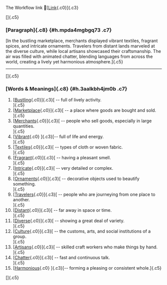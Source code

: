 The Workflow link
👏[[Link](https://www.google.com/url?q=http://www.google.com&sa=D&source=editors&ust=1759792700276366&usg=AOvVaw1OVkB6sGVMJtTvTX1lygdS){.c0}]{.c3}

[]{.c5}

### [Paragraph]{.c8} {#h.mpda4mgbgq73 .c7}

[In the bustling marketplace, merchants displayed vibrant textiles,
fragrant spices, and intricate ornaments. Travelers from distant lands
marveled at the diverse culture, while local artisans showcased their
craftsmanship. The air was filled with animated chatter, blending
languages from across the world, creating a lively yet harmonious
atmosphere.]{.c5}

------------------------------------------------------------------------

[]{.c5}

### [Words & Meanings]{.c8} {#h.3aalkbh4jm0b .c7}

1.  [[Bustling](https://www.google.com/url?q=http://www.google.com&sa=D&source=editors&ust=1759792700277017&usg=AOvVaw0Kcc6KIM0qC0hMjRua_LP_){.c0}]{.c3}[ --
    full of lively activity.\
    ]{.c5}
2.  [[Marketplace](https://www.google.com/url?q=http://www.google.com&sa=D&source=editors&ust=1759792700277142&usg=AOvVaw2H2vik195i2pF2BD6YUisR){.c0}]{.c3}[ --
    a place where goods are bought and sold.\
    ]{.c5}
3.  [[Merchants](https://www.google.com/url?q=http://www.google.com&sa=D&source=editors&ust=1759792700277302&usg=AOvVaw2oLkeLfM9LiT_JI0VrZQNX){.c0}]{.c3}[ --
    people who sell goods, especially in large quantities.\
    ]{.c5}
4.  [[Vibrant](https://www.google.com/url?q=http://www.google.com&sa=D&source=editors&ust=1759792700277440&usg=AOvVaw3uQe4xUI1QMhy8Yijq-Teu){.c0}
    ]{.c3}[-- full of life and energy.\
    ]{.c5}
5.  [[Textiles](https://www.google.com/url?q=http://www.google.com&sa=D&source=editors&ust=1759792700277553&usg=AOvVaw19BS3fzgm83QnS__1MYuxC){.c0}]{.c3}[ --
    types of cloth or woven fabric.\
    ]{.c5}
6.  [[Fragrant](https://www.google.com/url?q=http://www.google.com&sa=D&source=editors&ust=1759792700277674&usg=AOvVaw1_-WR4G0mrJLQ3QAAZdhaq){.c0}]{.c3}[ --
    having a pleasant smell.\
    ]{.c5}
7.  [[Intricate](https://www.google.com/url?q=http://www.google.com&sa=D&source=editors&ust=1759792700277791&usg=AOvVaw2V3Wr9ggKY0Olz2i0O0ihs){.c0}]{.c3}[ --
    very detailed or complex.\
    ]{.c5}
8.  [[Ornaments](https://www.google.com/url?q=http://www.google.com&sa=D&source=editors&ust=1759792700277900&usg=AOvVaw1PnSJBQW9me0dFjdcpJ49M){.c0}]{.c3}[ --
    decorative objects used to beautify something.\
    ]{.c5}
9.  [[Travelers](https://www.google.com/url?q=http://www.google.com&sa=D&source=editors&ust=1759792700278031&usg=AOvVaw0dzqFeYs25vuSqbR5N6Wv-){.c0}]{.c3}[ --
    people who are journeying from one place to another.\
    ]{.c5}
10. [[Distant](https://www.google.com/url?q=http://www.google.com&sa=D&source=editors&ust=1759792700278161&usg=AOvVaw25V3zNBE6uPz6UyhThN6dE){.c0}]{.c3}[ --
    far away in space or time.\
    ]{.c5}
11. [[Diverse](https://www.google.com/url?q=http://www.google.com&sa=D&source=editors&ust=1759792700278267&usg=AOvVaw3cf_1IriYoDv09YoT_qjpp){.c0}]{.c3}[ --
    showing a great deal of variety.\
    ]{.c5}
12. [[Culture](https://www.google.com/url?q=http://www.google.com&sa=D&source=editors&ust=1759792700278378&usg=AOvVaw0tMSZ4CL0E18o0CEc5HqQu){.c0}]{.c3}[ --
    the customs, arts, and social institutions of a group.\
    ]{.c5}
13. [[Artisans](https://www.google.com/url?q=http://www.google.com&sa=D&source=editors&ust=1759792700278506&usg=AOvVaw1_htEcnkzTf3EGF0Mh8zeu){.c0}]{.c3}[ --
    skilled craft workers who make things by hand.\
    ]{.c5}
14. [[Chatter](https://www.google.com/url?q=http://www.google.com&sa=D&source=editors&ust=1759792700278641&usg=AOvVaw0BFculozYCJFMJHHhJkaBB){.c0}]{.c3}[ --
    fast and continuous talk.\
    ]{.c5}
15. [[Harmonious](https://www.google.com/url?q=http://www.google.com&sa=D&source=editors&ust=1759792700278786&usg=AOvVaw3H23L9Eb663jKgJvJgCIUY){.c0}
    ]{.c3}[-- forming a pleasing or consistent whole.]{.c5}

[]{.c5}
